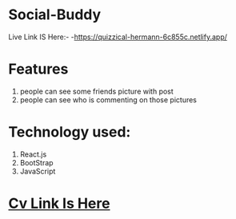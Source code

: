 # Social-Buddy

Live Link IS Here:- -https://quizzical-hermann-6c855c.netlify.app/

# Features

1. people can see some friends picture with post
2. people can see who is commenting on those pictures

# Technology used:
1. React.js
2. BootStrap
3. JavaScript

# [Cv Link Is Here](https://drive.google.com/file/d/1VK2PmxXWWhh6Xb2_MyoqDPeA9qqXAqLk/view?usp=sharing)